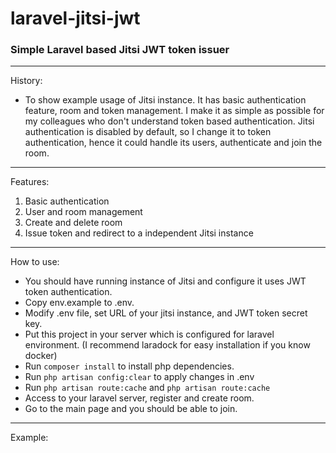 # laravel-jitsi-jwt
### Simple Laravel based Jitsi JWT token issuer ###
----
History:
- To show example usage of Jitsi instance. It has basic authentication feature, room and token management. I make it as simple as possible for my colleagues who don't understand token based authentication. Jitsi authentication is disabled by default, so I change it to token authentication, hence it could handle its users, authenticate and join the room.
----
Features:
1. Basic authentication
2. User and room management
3. Create and delete room
4. Issue token and redirect to a independent Jitsi instance
----
How to use:
- You should have running instance of Jitsi and configure it uses JWT token authentication.
- Copy env.example to .env.
- Modify .env file, set URL of your jitsi instance, and JWT token secret key.
- Put this project in your server which is configured for laravel environment. (I recommend laradock for easy installation if you know docker)
- Run `composer install` to install php dependencies.
- Run `php artisan config:clear` to apply changes in .env
- Run `php artisan route:cache` and `php artisan route:cache`
- Access to your laravel server, register and create room.
- Go to the main page and you should be able to join.
----
Example:

